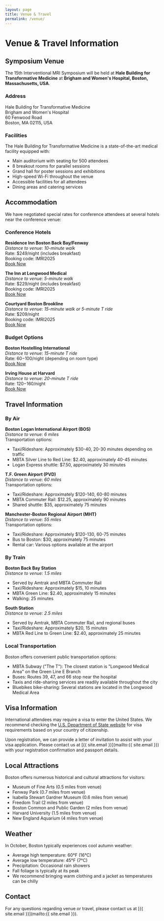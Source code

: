 ```yaml
---
layout: page
title: Venue & Travel
permalink: /venue/
---
```


# Venue & Travel Information

## Symposium Venue

The 15th Interventional MRI Symposium will be held at **Hale Building for Transformative Medicine** at **Brigham and Women's Hospital, Boston, Massachusetts, USA**.

### Address
Hale Building for Transformative Medicine  
Brigham and Women's Hospital  
60 Fenwood Road  
Boston, MA 02115, USA

### Facilities

The Hale Building for Transformative Medicine is a state-of-the-art medical facility equipped with:
- Main auditorium with seating for 500 attendees
- 8 breakout rooms for parallel sessions
- Grand hall for poster sessions and exhibitions
- High-speed Wi-Fi throughout the venue
- Accessible facilities for all attendees
- Dining areas and catering services

## Accommodation

We have negotiated special rates for conference attendees at several hotels near the conference venue:

### Conference Hotels

**Residence Inn Boston Back Bay/Fenway**  
*Distance to venue: 10-minute walk*  
Rate: $249/night (includes breakfast)  
Booking code: IMRI2025  
[Book Now](#)

**The Inn at Longwood Medical**  
*Distance to venue: 5-minute walk*  
Rate: $229/night (includes breakfast)  
Booking code: IMRI2025  
[Book Now](#)

**Courtyard Boston Brookline**  
*Distance to venue: 15-minute walk or 5-minute T ride*  
Rate: $209/night  
Booking code: IMRI2025  
[Book Now](#)

### Budget Options

**Boston Hostelling International**  
*Distance to venue: 15-minute T ride*  
Rate: $60-$100/night (depending on room type)  
[Book Now](#)

**Irving House at Harvard**  
*Distance to venue: 20-minute T ride*  
Rate: $120-$160/night  
[Book Now](#)

## Travel Information

### By Air

**Boston Logan International Airport (BOS)**  
*Distance to venue: 6 miles*  
Transportation options:
- Taxi/Rideshare: Approximately $30-40, 20-30 minutes depending on traffic
- MBTA Silver Line to Red Line: $2.40, approximately 40-45 minutes
- Logan Express shuttle: $7.50, approximately 30 minutes

**T.F. Green Airport (PVD)**  
*Distance to venue: 60 miles*  
Transportation options:
- Taxi/Rideshare: Approximately $120-140, 60-80 minutes
- MBTA Commuter Rail: $12.25, approximately 90 minutes
- Shared shuttle: $35, approximately 75 minutes

**Manchester-Boston Regional Airport (MHT)**  
*Distance to venue: 55 miles*  
Transportation options:
- Taxi/Rideshare: Approximately $120-130, 60-75 minutes
- Bus to Boston: $30, approximately 75 minutes
- Rental car: Various options available at the airport

### By Train

**Boston Back Bay Station**  
*Distance to venue: 1.5 miles*  
- Served by Amtrak and MBTA Commuter Rail
- Taxi/Rideshare: Approximately $15, 10 minutes
- MBTA Green Line: $2.40, approximately 15 minutes
- Walking: 25 minutes

**South Station**  
*Distance to venue: 2.5 miles*  
- Served by Amtrak, MBTA Commuter Rail, and regional buses
- Taxi/Rideshare: Approximately $20, 15 minutes
- MBTA Red Line to Green Line: $2.40, approximately 25 minutes

### Local Transportation

Boston offers convenient public transportation options:
- MBTA Subway ("The T"): The closest station is "Longwood Medical Area" on the Green Line E Branch
- Buses: Routes 39, 47, and 66 stop near the hospital
- Taxis and ride-sharing services are readily available throughout the city
- Bluebikes bike-sharing: Several stations are located in the Longwood Medical Area

## Visa Information

International attendees may require a visa to enter the United States. We recommend checking the [U.S. Department of State website](https://travel.state.gov/content/travel/en/us-visas.html) for visa requirements based on your country of citizenship.

Upon registration, we can provide a letter of invitation to assist with your visa application. Please contact us at [{{ site.email }}](mailto:{{ site.email }}) with your registration confirmation and passport details.

## Local Attractions

Boston offers numerous historical and cultural attractions for visitors:
- Museum of Fine Arts (0.5 miles from venue)
- Fenway Park (0.7 miles from venue)
- Isabella Stewart Gardner Museum (0.6 miles from venue)
- Freedom Trail (2 miles from venue)
- Boston Common and Public Garden (2 miles from venue)
- Harvard University (1.5 miles from venue)
- New England Aquarium (4 miles from venue)

## Weather

In October, Boston typically experiences cool autumn weather:
- Average high temperature: 60°F (16°C)
- Average low temperature: 45°F (7°C)
- Precipitation: Occasional rain showers
- Fall foliage is typically at its peak
- We recommend bringing warm clothing and a jacket as temperatures can be chilly

## Contact

For any questions regarding venue or travel, please contact us at [{{ site.email }}](mailto:{{ site.email }}).